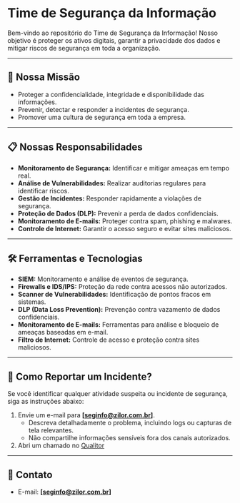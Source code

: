 
# Time de Segurança da Informação

Bem-vindo ao repositório do Time de Segurança da Informação! Nosso objetivo é proteger os ativos digitais, garantir a privacidade dos dados e mitigar riscos de segurança em toda a organização.

---

## 🌟 Nossa Missão

- Proteger a confidencialidade, integridade e disponibilidade das informações.
- Prevenir, detectar e responder a incidentes de segurança.
- Promover uma cultura de segurança em toda a empresa.

---

## 📋 Nossas Responsabilidades

- **Monitoramento de Segurança:** Identificar e mitigar ameaças em tempo real.
- **Análise de Vulnerabilidades:** Realizar auditorias regulares para identificar riscos.
- **Gestão de Incidentes:** Responder rapidamente a violações de segurança.
- **Proteção de Dados (DLP):** Prevenir a perda de dados confidenciais.
- **Monitoramento de E-mails:** Proteger contra spam, phishing e malwares.
- **Controle de Internet:** Garantir o acesso seguro e evitar sites maliciosos.

---

## 🛠 Ferramentas e Tecnologias

- **SIEM:** Monitoramento e análise de eventos de segurança.  
- **Firewalls e IDS/IPS:** Proteção da rede contra acessos não autorizados.  
- **Scanner de Vulnerabilidades:** Identificação de pontos fracos em sistemas.   
- **DLP (Data Loss Prevention):** Prevenção contra vazamento de dados confidenciais.  
- **Monitoramento de E-mails:** Ferramentas para análise e bloqueio de ameaças baseadas em e-mail.  
- **Filtro de Internet:** Controle de acesso e proteção contra sites maliciosos.  

---

## 🚨 Como Reportar um Incidente?

Se você identificar qualquer atividade suspeita ou incidente de segurança, siga as instruções abaixo:

1. Envie um e-mail para **[seginfo@zilor.com.br]**.
	- Descreva detalhadamente o problema, incluindo logs ou capturas de tela relevantes.
	- Não compartilhe informações sensíveis fora dos canais autorizados.
2. Abri um chamado no [Qualitor](https://zilor.qualitorsoftware.com/login.php)

---

## 👥 Contato

- E-mail: **[seginfo@zilor.com.br]**
